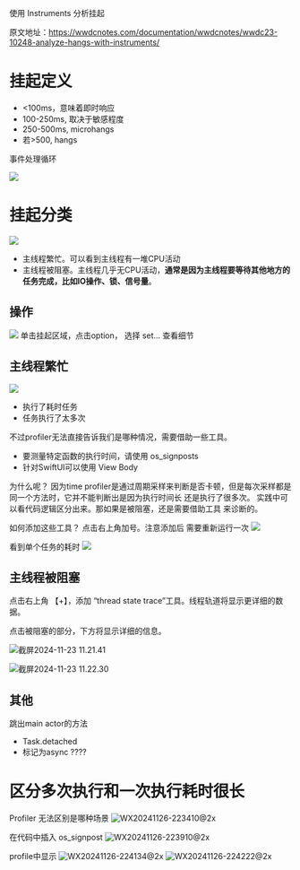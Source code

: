 使用 Instruments 分析挂起

原文地址：https://wwdcnotes.com/documentation/wwdcnotes/wwdc23-10248-analyze-hangs-with-instruments/

# 挂起定义

- <100ms，意味着即时响应
- 100-250ms, 取决于敏感程度
- 250-500ms, microhangs
- 若>500, hangs

事件处理循环

![](media/17323376187140/17323379171906.jpg)

# 挂起分类

![](media/17323376187140/17323379694023.jpg)

- 主线程繁忙。可以看到主线程有一堆CPU活动
- 主线程被阻塞。主线程几乎无CPU活动，**通常是因为主线程要等待其他地方的任务完成，比如IO操作、锁、信号量**。

## 操作

![](media/17323376187140/17323385396726.jpg)
单击挂起区域，点击option， 选择 set... 查看细节



## 主线程繁忙

![](media/17323376187140/17323385969611.jpg)

- 执行了耗时任务
- 任务执行了太多次

不过profiler无法直接告诉我们是哪种情况，需要借助一些工具。
- 要测量特定函数的执行时间，请使用 os_signposts
- 针对SwiftUI可以使用 View Body

为什么呢？
因为time profiler是通过周期采样来判断是否卡顿，但是每次采样都是同一个方法时，它并不能判断出是因为执行时间长 还是执行了很多次。
实践中可以看代码逻辑区分出来。那如果是被阻塞，还是需要借助工具 来诊断的。

如何添加这些工具？
点击右上角加号。注意添加后 需要重新运行一次
![](media/17323376187140/17323388948647.jpg)

看到单个任务的耗时
![](media/17323376187140/17323391543226.jpg)

## 主线程被阻塞
点击右上角 【+】，添加 “thread state trace”工具。线程轨道将显示更详细的数据。

点击被阻塞的部分，下方将显示详细的信息。

![截屏2024-11-23 11.21.41](media/17323376187140/%E6%88%AA%E5%B1%8F2024-11-23%2011.21.41.png)

![截屏2024-11-23 11.22.30](media/17323376187140/%E6%88%AA%E5%B1%8F2024-11-23%2011.22.30.png)


## 其他
跳出main actor的方法
- Task.detached
- 标记为async ????


# 区分多次执行和一次执行耗时很长
Profiler 无法区别是哪种场景
![WX20241126-223410@2x](media/17323376187140/WX20241126-223410@2x.png)

在代码中插入 os_signpost
![WX20241126-223910@2x](media/17323376187140/WX20241126-223910@2x.png)

profile中显示
![WX20241126-224134@2x](media/17323376187140/WX20241126-224134@2x.png)
![WX20241126-224222@2x](media/17323376187140/WX20241126-224222@2x.png)

